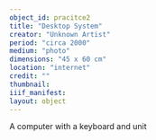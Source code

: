 ```yaml
---
object_id: pracitce2
title: "Desktop System"
creator: "Unknown Artist"
period: "circa 2000"
medium: "photo"
dimensions: "45 x 60 cm"
location: "internet"
credit: ""
thumbnail: 
iiif_manifest: 
layout: object
---
```


A computer with a keyboard and unit
